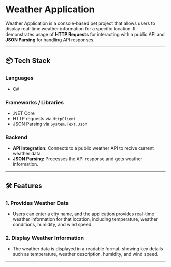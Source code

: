 # Weather Application

Weather Application is a console-based pet project that allows users to display real-time weather information for a specific location. It demonstrates usage of **HTTP Requests** for interacting with a public API and **JSON Parsing** for handling API responses.

---

## 📦 Tech Stack

### Languages
- C#

### Frameworks / Libraries
- .NET Core
- HTTP requests via `HttpClient`
- JSON Parsing via `System.Text.Json`

### Backend

- **API Integration:** Connects to a public weather API to recive current weather data.
- **JSON Parsing:** Processes the API response and gets weather information.

---

## 🛠 Features

### 1. Provides Weather Data
- Users can enter a city name, and the application provides real-time weather information for that location, including temperature, weather conditions, humidity, and wind speed.

### 2. Display Weather Information
- The weather data is displayed in a readable format, showing key details such as temperature, weather description, humidity, and wind speed.

---
